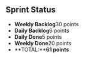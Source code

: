 ## Sprint Status
-   **Weekly Backlog**30 points
-   **Daily Backlog**6 points
-   **Daily Done**5 points
-   **Weekly Done**20 points
-   **TOTAL:****61 points**